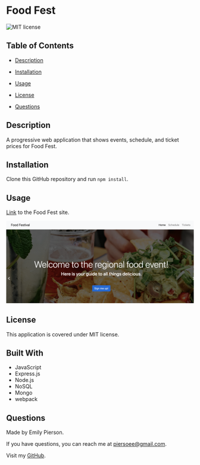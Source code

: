 # Food Fest
![MIT license](https://img.shields.io/badge/license-MIT-yellow)

## Table of Contents 

* [Description](#description)

* [Installation](#installation)

* [Usage](#usage)

* [License](#license)

* [Questions](#questions)

## Description 
A progressive web application that shows events, schedule, and ticket prices for Food Fest.

## Installation
Clone this GitHub repository and run `npm install`.

## Usage
[Link](https://emilypier.github.io/food-fest/) to the Food Fest site.

![Image of Food Fest site.](/assets/img/food-fest.png)

## License
This application is covered under MIT license.

## Built With
* JavaScript
* Express.js
* Node.js
* NoSQL
* Mongo
* webpack

## Questions
Made by Emily Pierson.

If you have questions, you can reach me at piersoee@gmail.com. 

Visit my [GitHub](https://github.com/emilypier).